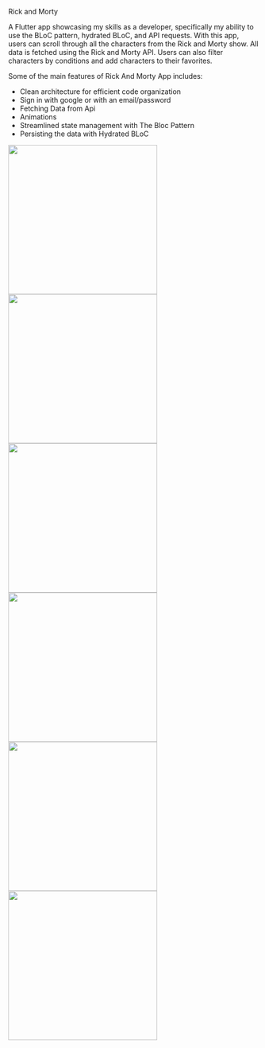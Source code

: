 
Rick and Morty

A Flutter app showcasing my skills as a developer, specifically my ability to use the BLoC pattern, hydrated BLoC, and API requests. With this app, users can scroll through all the characters from the Rick and Morty show. All data is fetched using the Rick and Morty API. Users can also filter characters by conditions and add characters to their favorites.

Some of the main features of Rick And Morty App includes:
* Clean architecture for efficient code organization
* Sign in with google or with an email/password
* Fetching Data from Api
* Animations
* Streamlined state management with The Bloc Pattern
* Persisting the data with Hydrated BLoC


<p float="left">
  <img src="main.png" alt="" width="300" />
  <img src="filter.png" alt="" width="300" />
  <img src="favs.png" alt="" width="300" />
  <img src="search1.png" alt="" width="300" />
  <img src="search2.png" alt="" width="300" />
    <img src="character_screen.png" alt="" width="300" />

</p>
